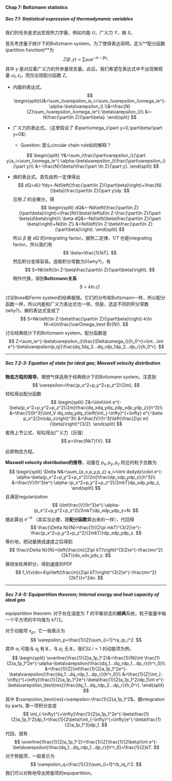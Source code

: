 #### Chap 7: Boltzmann statistics

##### Sec 7.1: Statistical expression of thermodynamic variables

我们的任务是求出宏观热力学量，例如内能 $U$，广义力 $Y$，熵 $S$。

首先考虑量子统计下的Boltzmann system。为了使得表达简明，定义**配分函数(partition function)**为
$$
Z(\beta, y)=\sum_i\omega_ie^{-\alpha-\beta\varepsilon_i}.
$$
其中 $y$ 是对应着广义力的外参量改变量。此后，我们希望在表达式中不出现微观量 $\omega_i,\varepsilon_i$，而仅出现配分函数 $Z$。

* 内能的表达式。
  $$
  \begin{split}U&=\sum_i\varepsilon_ia_i=\sum_i\varepsilon_i\omega_ie^{-\alpha-\beta\varepsilon_i}
  \\&=\frac{N}{Z}\sum_i\varepsilon_i\omega_ie^{-\beta\varepsilon_i}\\
  &=-N\frac{\part\ln Z}{\part\beta}.
  \end{split}
  $$

* 广义力的表达式。（这里假设了 $\part\omega_i/\part y=0,\part\beta/\part y=0$）
	
	* Question: 那么circular chain rule如何解释？

$$
\begin{split}
Y&=\sum_i\frac{\part\varepsilon_i}{\part y}a_i=\sum_i\omega_ie^{-\alpha-\beta\varepsilon_i}\frac{\part\varepsilon_i}{\part y}\\
&=-\frac{N}{\beta}\frac{\part \ln Z}{\part y}.
\end{split}
$$

* 熵的表达式。首先由热一定律得出
  $$
  dQ=dU-Ydy=-Nd\left(\frac{\part\ln Z}{\part\beta}\right)+\frac{N}{\beta}\frac{\part\ln Z}{\part y}dy.
  $$
  应用 $Z$ 的全微分，得
  $$
  \begin{split}
  dQ&=-Nd\left(\frac{\part\ln Z}{\part\beta}\right)+\frac{N}{\beta}\left(d\ln Z-\frac{\part\ln Z}{\part \beta}d\beta\right)\\
  \beta dQ&=-Nd\left(\beta\frac{\part\ln Z}{\part \beta}\right)+Nd\ln Z\\
  &=Nd\left(\ln Z-\beta\frac{\part\ln Z}{\part\beta}\right).
  \end{split}
  $$
  所以 $\beta$ 是 $dQ$ 的integrating factor。据热二定律，$1/T$ 也是integrating factor。所以我们有
  $$
  \beta=\frac{1}{kT}.
  $$
  然后积分变得容易。选取积分常数为0(why?)，有
  $$
  S=Nk\left(\ln Z-\beta\frac{\part\ln Z}{\part\beta}\right).
  $$
  稍作代换，得到**Boltzmann关系**
  $$
  S=k\ln\varOmega.
  $$

讨论Bose和Fermi system的经典极限。它们的分布和Boltzmann一样，所以配分函数一样，所以内能和广义力表达式也一样。但是，选定不同的积分常数(why?)，熵的表达式变成了
$$
S=Nk\left(\ln Z-\beta\frac{\part\ln Z}{\part\beta}\right)-k\ln N!=k\ln\frac{\varOmega_\text B}{N!}.
$$
讨论经典统计下的Boltzmann system。配分函数是
$$
Z=\sum_ie^{-\beta\varepsilon_i}\frac{\Delta\omega_i}{h_0^r}=\int...\int e^{-\beta\varepsilon(p,q)}\frac{dq_1dq_2...dq_rdp_1dp_2...dp_r}{h_0^r}.
$$

***

##### Sec 7.2-3: Equation of state for ideal gas; Maxwell velocity distribution

**物态方程的推导**。理想气体适用于经典统计下的Boltzmann system。注意到
$$
\varepsilon=\frac{p_x^2+p_y^2+p_z^2}{2m},
$$
轻松得出配分函数
$$
\begin{split}
Z&=\iiint\iiint e^{-\beta(p_x^2+p_y^2+p_z^2)/2m}\frac{dq_xdq_ydq_zdp_xdp_ydp_z}{h^3}\\
&=\frac{1}{h^3}\iiint_V dq_xdq_ydq_z\left(\int_{-\infty}^{+\infty} e^{-\beta p_x^2/2m}dp_x\right)^3\\
&=\frac{V}{h^3}\left(\frac{2\pi m}{\beta}\right)^{3/2}.
\end{split}
$$
套用上节公式，轻松得出广义力（压强）
$$
p=\frac{NkT}{V}.
$$

此即物态方程。

**Maxwell velocity distribution的推导**。动量在 $p_x,p_y,p_z$ 附近的粒子总数为
$$
\begin{split}
\Delta N&=\sum_{p_x,p_y,p_z} a_i=\iiint dxdydz\cdot e^{-\alpha-\beta(p_x^2+p_y^2+p_z^2)/2m}\frac{dp_xdp_ydp_z}{h^3}\\
&=\frac{V}{h^3}e^{-\alpha-(p_x^2+p_y^2+p_z^2)/2mkT}dp_xdp_ydp_z,
\end{split}
$$
且满足regularization
$$
\iiint\frac{V}{h^3}e^{-\alpha-(p_x^2+p_y^2+p_z^2)/2mkT}dp_xdp_ydp_z=N.
$$
据此算出 $e^{-\alpha}$ （其实没必要，跟**配分函数**算出来的一样），代回得
$$
\frac{\Delta N}{N}=\frac{1}{(2\pi mkT)^{3/2}}e^{-\frac{p_x^2+p_y^2+p_z^2}{2mkT}}dp_xdp_ydp_z.
$$
等价地，把动量换成速度之后得到
$$
\frac{\Delta N}{N}=\left(\frac{m}{2\pi kT}\right)^{3/2}e^{-\frac{mv^2}{2kT}}dv_xdv_ydv_z.
$$
换球坐标再积分，得到速度的PDF
$$
f_V(v)dv=4\pi\left(\frac{m}{2\pi kT}\right)^{3/2}e^{-\frac{mv^2}{2kT}}v^2dv.
$$

***

##### Sec 7.4-5: Equipartition theorem; Internal energy and heat capacity of ideal gas

equipartition theorem: 对于处在温度为 $T$ 的平衡状态的**经典**系统，粒子能量中每一个平方项的平均值为 $kT/2$。

对于动能项 $\varepsilon_p$，它一般表示为
$$
\varepsilon_p=\frac{1}{2}\sum_{i=1}^ra_ip_i^2.
$$
其中 $a_i$ 可能与 $q_j$ 有关，与 $p_j$ 无关。我们以 $i=1$ 的动能项为例，
$$
\begin{split}
\overline{\frac{1}{2}a_1p_1^2}&=\frac{1}{N}\int \frac{1}{2}a_1p_1^2e^{-\alpha-\beta\varepsilon}\frac{dq_1...dq_rdp_1...dp_r}{h^r_0}\\
&=\frac{1}{Z}\int\frac{1}{2}a_1p_1^2e^{-\beta\varepsilon}\frac{dq_1...dq_rdp_1...dp_r}{h^r_0}\\
&=\frac{1}{Z}\int_{-\infty}^{+\infty}\frac{1}{2}a_1p_1^2e^{-\beta\frac{1}{2}a_1p_1^2}dp_1\int e^{-\beta\varepsilon_\text{res}}\frac{dq_1...dq_rdp_2...dp_r}{h_0^r}.
\end{split}
$$
其中 $\varepsilon_\text{res}=\varepsilon-\frac{1}{2}a_1p_1^2$。据integration by parts, 第一项积分变成
$$
\int_{-\infty}^{+\infty}\frac{1}{2}a_1p_1^2e^{-\beta\frac{1}{2}a_1p_1^2}dp_1=\frac{1}{2\beta}\int_{-\infty}^{+\infty}e^{-\beta\frac{1}{2}a_1p_1^2}dp_1.
$$
代回，就有
$$
\overline{\frac{1}{2}a_1p_1^2}=\frac{1}{Z}\frac{1}{2\beta}\int e^{-\beta\varepsilon}\frac{dq_1...dq_rdp_1...dp_r}{h^r_0}=\frac{1}{2}kT.
$$
对于势能项，一般表示为
$$
\varepsilon_q=\frac{1}{2}\sum_{i=1}^rb_iq_i^2.
$$
我们可以对称地导出势能项的equipartition。


